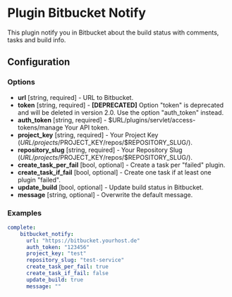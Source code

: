 Plugin Bitbucket Notify
=========================

This plugin notify you in Bitbucket about the build status with comments, tasks and build info.

Configuration
-------------

### Options

* **url** [string, required] - URL to Bitbucket.
* **token** [string, required] - **[DEPRECATED]** Option "token" is deprecated and will be deleted in version 2.0. Use 
the option "auth_token" instead.
* **auth_token** [string, required] - $URL/plugins/servlet/access-tokens/manage Your API token.
* **project_key** [string, required] - Your Project Key ($URL/projects/$PROJECT_KEY/repos/$REPOSITORY_SLUG/).
* **repository_slug** [string, required] - Your Repository Slug ($URL/projects/$PROJECT_KEY/repos/$REPOSITORY_SLUG/).
* **create_task_per_fail** [bool, optional] - Create a task per "failed" plugin.
* **create_task_if_fail** [bool, optional] - Create one task if at least one plugin "failed".
* **update_build** [bool, optional] - Update build status in Bitbucket.
* **message** [string, optional] - Overwrite the default message.

### Examples

```yml
complete:
    bitbucket_notify:
      url: "https://bitbucket.yourhost.de"
      auth_token: "123456"
      project_key: "test"
      repository_slug: "test-service"
      create_task_per_fail: true
      create_task_if_fail: false
      update_build: true
      message: ""
```
